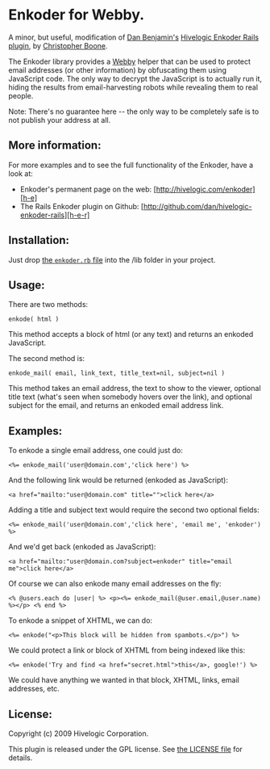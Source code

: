 # Enkoder for Webby.

A minor, but useful, modification of [Dan Benjamin's][db] [Hivelogic Enkoder Rails plugin][h-e-r], by [Christopher Boone][hpm].

The Enkoder library provides a [Webby][] helper that can be used to protect email addresses (or other information) by obfuscating them using JavaScript code. The only way to decrypt the JavaScript is to actually run it, hiding the results from email-harvesting robots while revealing them to real people.

Note: There's no guarantee here -- the only way to be completely safe is to not publish your address at all.


## More information:

For more examples and to see the full functionality of the Enkoder, have a look at:

* Enkoder's permanent page on the web: [http://hivelogic.com/enkoder][h-e]
* The Rails Enkoder plugin on Github: [http://github.com/dan/hivelogic-enkoder-rails][h-e-r]


## Installation:

Just drop [the `enkoder.rb` file][e-rb] into the /lib folder in your project.


## Usage:

There are two methods:

`enkode( html )`

This method accepts a block of html (or any text) and returns an enkoded JavaScript.

The second method is:

`enkode_mail( email, link_text, title_text=nil, subject=nil )`

This method takes an email address, the text to show to the viewer, optional title text (what's seen when somebody hovers over the link), and optional subject for the email, and returns an enkoded email address link.


## Examples:

To enkode a single email address, one could just do:

`<%= enkode_mail('user@domain.com','click here') %>`

And the following link would be returned (enkoded as JavaScript):

`<a href="mailto:"user@domain.com" title="">click here</a>`

Adding a title and subject text would require the second two optional fields:

`<%= enkode_mail('user@domain.com','click here', 'email me', 'enkoder') %>`

And we'd get back (enkoded as JavaScript):

`<a href="mailto:"user@domain.com?subject=enkoder" title="email me">click here</a>`

Of course we can also enkode many email addresses on the fly:

`<% @users.each do |user| %> <p><%= enkode_mail(@user.email,@user.name) %></p> <% end %>`

To enkode a snippet of XHTML, we can do:

`<%= enkode("<p>This block will be hidden from spambots.</p>") %>`

We could protect a link or block of XHTML from being indexed like this:

`<%= enkode('Try and find <a href="secret.html">this</a>, google!') %>`

We could have anything we wanted in that block, XHTML, links, email addresses, etc.


## License:

Copyright (c) 2009 Hivelogic Corporation.

This plugin is released under the GPL license. See [the LICENSE file][license] for details.


[h-e]: http://hivelogic.com/enkoder
[db]: http://hivelogic.com/
[h-e-r]: http://github.com/dan/hivelogic-enkoder-rails
[hpm]: http://hypsometry.com/
[e-rb]: http://github.com/cboone/webby-enkoder/blob/master/enkoder.rb
[license]: http://github.com/cboone/webby-enkoder/blob/master/LICENSE
[Webby]: http://webby.rubyforge.org/
